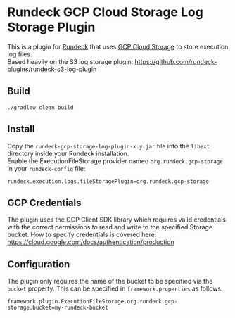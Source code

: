 # Rundeck GCP Cloud Storage Log Storage Plugin
This is a plugin for [Rundeck](http://rundeck.org) that uses [GCP Cloud Storage](https://cloud.google.com/storage/docs/) to store execution
log files.  
Based heavily on the S3 log storage plugin: https://github.com/rundeck-plugins/rundeck-s3-log-plugin

## Build

    ./gradlew clean build

## Install

Copy the `rundeck-gcp-storage-log-plugin-x.y.jar` file into the `libext` directory inside your Rundeck installation.  
Enable the ExecutionFileStorage provider named `org.rundeck.gcp-storage` in your `rundeck-config` file:  

    rundeck.execution.logs.fileStoragePlugin=org.rundeck.gcp-storage
    
## GCP Credentials
The plugin uses the GCP Client SDK library which requires valid credentials with the correct permissions to read and write to the specified Storage bucket. How to specify credentials is covered here: https://cloud.google.com/docs/authentication/production

## Configuration
The plugin only requires the name of the bucket to be specified via the `bucket` property. This can be specified in `framework.properties` as follows:  

    framework.plugin.ExecutionFileStorage.org.rundeck.gcp-storage.bucket=my-rundeck-bucket
    

